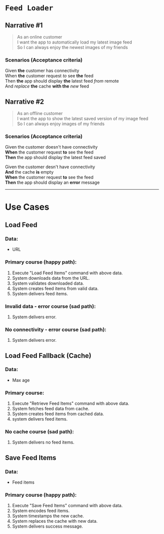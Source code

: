 # ``Feed Loader``

## Narrative #1
> As an online customer  
I want the app to automatically load my latest image feed  
So I can always enjoy the newest images of my friends  

### Scenarios (Acceptance criteria)
Given __the__ customer has connectivity  
When __the__ customer request *to* see __the__ feed  
Then __the__ app should display __the__ latest feed *from* remote  
  And *replace* __the__ cache __with the__ *new* feed  

## Narrative #2
> As an offline customer  
I want the app to show the latest saved version of my image feed  
So I can always enjoy images of my friends  

### Scenarios (Acceptance criteria)
Given the customer doesn't have connectivity  
__When__ the customer request __to__ see the feed  
__Then__ the app should display the latest feed saved  

Given the customer desn't have connectivity  
__And__ the cache __is__ empty  
__When__ the customer request __to__ see the feed  
__Then__ the app should display an __error__ message  

---

# Use Cases

## Load Feed

### Data:
- URL

### Primary course (happy path):
1. Execute "Load Feed Items" command with above data.  
2. System downloads data from the URL.
3. System validates downloaded data.
4. System creates feed items from valid data.
5. System delivers feed items.

### Invalid data - error course (sad path):
1. System delivers error.  

### No connectivity - error course (sad path):
1. System delivers error.  

## Load Feed Fallback (Cache)

### Data:
- Max age

### Primary course:
1. Execute "Retrieve Feed Items" command with above data.  
2. System fetches feed data from cache.  
3. System creates feed items from cached data.  
4. system delivers feed items.  

### No cache course (sad path):
1. System delivers no feed items.

## Save Feed Items

### Data:
- Feed items

### Primary course (happy path):
1. Execute "Save Feed Items" command with above data.  
2. System encodes feed items.  
3. System timestamps the new cache.  
4. System replaces the cache with new data.  
5. System delivers success message.  
